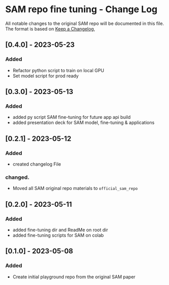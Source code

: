 # SAM repo fine tuning - Change Log
All notable changes to the original SAM repo will be documented in this file.
The format is based on [Keep a Changelog](https://keepachangelog.com/en/1.0.0/),


## [0.4.0] - 2023-05-23
### Added
- Refactor python script to train on local GPU
- Set model script for prod ready

## [0.3.0] - 2023-05-13
### Added
- added py script SAM fine-tuning for future app api build
- added presentation deck for SAM model, fine-tuning & applications

## [0.2.1] - 2023-05-12
### Added
- created changelog File

### changed.
- Moved all SAM original repo materials to ```official_sam_repo```


## [0.2.0] - 2023-05-11
### Added
- added fine-tuning dir and ReadMe on root dir
- added fine-tuning scripts for SAM on colab


## [0.1.0] - 2023-05-08
### Added
- Create initial playground repo from the original SAM paper